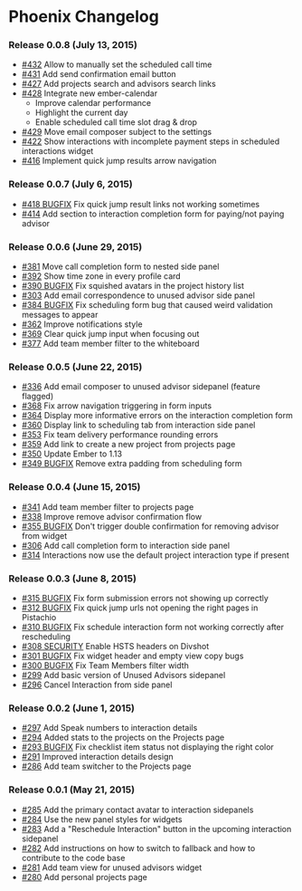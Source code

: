 # Phoenix Changelog

### Release 0.0.8 (July 13, 2015)

- [#432](https://github.com/alphasights/phoenix/pull/432) Allow to manually set the scheduled call time
- [#431](https://github.com/alphasights/phoenix/pull/431) Add send confirmation email button
- [#427](https://github.com/alphasights/phoenix/pull/427) Add projects search and advisors search links
- [#428](https://github.com/alphasights/phoenix/pull/428) Integrate new ember-calendar
  - Improve calendar performance
  - Highlight the current day
  - Enable scheduled call time slot drag & drop
- [#429](https://github.com/alphasights/phoenix/pull/429) Move email composer subject to the settings
- [#422](https://github.com/alphasights/phoenix/pull/422) Show interactions with incomplete payment steps in scheduled interactions widget
- [#416](https://github.com/alphasights/phoenix/pull/416) Implement quick jump results arrow navigation

### Release 0.0.7 (July 6, 2015)

- [#418 BUGFIX](https://github.com/alphasights/phoenix/pull/418) Fix quick jump result links not working sometimes
- [#414](https://github.com/alphasights/phoenix/pull/414) Add section to interaction completion form for paying/not paying advisor

### Release 0.0.6 (June 29, 2015)

- [#381](https://github.com/alphasights/phoenix/pull/381) Move call completion form to nested side panel
- [#392](https://github.com/alphasights/phoenix/pull/392) Show time zone in every profile card
- [#390 BUGFIX](https://github.com/alphasights/phoenix/pull/390) Fix squished avatars in the project history list
- [#303](https://github.com/alphasights/phoenix/pull/303) Add email correspondence to unused advisor side panel
- [#384 BUGFIX](https://github.com/alphasights/phoenix/pull/384) Fix scheduling form bug that caused weird validation messages to appear
- [#362](https://github.com/alphasights/phoenix/pull/362) Improve notifications style
- [#369](https://github.com/alphasights/phoenix/pull/369) Clear quick jump input when focusing out
- [#377](https://github.com/alphasights/phoenix/pull/377) Add team member filter to the whiteboard

### Release 0.0.5 (June 22, 2015)

- [#336](https://github.com/alphasights/phoenix/pull/336) Add email composer to unused advisor sidepanel (feature flagged)
- [#368](https://github.com/alphasights/phoenix/pull/368) Fix arrow navigation triggering in form inputs
- [#364](https://github.com/alphasights/phoenix/pull/364) Display more informative errors on the interaction completion form
- [#360](https://github.com/alphasights/phoenix/pull/360) Display link to scheduling tab from interaction side panel
- [#353](https://github.com/alphasights/phoenix/pull/353) Fix team delivery performance rounding errors
- [#359](https://github.com/alphasights/phoenix/pull/359) Add link to create a new project from projects page
- [#350](https://github.com/alphasights/phoenix/pull/350) Update Ember to 1.13
- [#349 BUGFIX](https://github.com/alphasights/phoenix/pull/349) Remove extra padding from scheduling form

### Release 0.0.4 (June 15, 2015)

- [#341](https://github.com/alphasights/phoenix/pull/341) Add team member filter to projects page
- [#338](https://github.com/alphasights/phoenix/pull/338) Improve remove advisor confirmation flow
- [#355 BUGFIX](https://github.com/alphasights/phoenix/pull/335) Don't trigger double confirmation for removing advisor from widget
- [#306](https://github.com/alphasights/phoenix/pull/306) Add call completion form to interaction side panel
- [#314](https://github.com/alphasights/phoenix/pull/314) Interactions now use the default project interaction type if present

### Release 0.0.3 (June 8, 2015)

- [#315 BUGFIX](https://github.com/alphasights/phoenix/pull/315) Fix form submission errors not showing up correctly
- [#312 BUGFIX](https://github.com/alphasights/phoenix/pull/312) Fix quick jump urls not opening the right pages in Pistachio
- [#310 BUGFIX](https://github.com/alphasights/phoenix/pull/310) Fix schedule interaction form not working correctly after rescheduling
- [#308 SECURITY](https://github.com/alphasights/phoenix/pull/308) Enable HSTS headers on Divshot
- [#301 BUGFIX](https://github.com/alphasights/phoenix/pull/301) Fix widget header and empty view copy bugs
- [#300 BUGFIX](https://github.com/alphasights/phoenix/pull/300) Fix Team Members filter width
- [#299](https://github.com/alphasights/phoenix/pull/299) Add basic version of Unused Advisors sidepanel
- [#296](https://github.com/alphasights/phoenix/pull/296) Cancel Interaction from side panel

### Release 0.0.2 (June 1, 2015)

- [#297](https://github.com/alphasights/phoenix/pull/297) Add Speak numbers to interaction details
- [#294](https://github.com/alphasights/phoenix/pull/294) Added stats to the projects on the Projects page
- [#293 BUGFIX](https://github.com/alphasights/phoenix/pull/293) Fix checklist item status not displaying the right color
- [#291](https://github.com/alphasights/phoenix/pull/291) Improved interaction details design
- [#286](https://github.com/alphasights/phoenix/pull/286) Add team switcher to the Projects page

### Release 0.0.1 (May 21, 2015)

- [#285](https://github.com/alphasights/phoenix/pull/285) Add the primary contact avatar to interaction sidepanels
- [#284](https://github.com/alphasights/phoenix/pull/284) Use the new panel styles for widgets
- [#283](https://github.com/alphasights/phoenix/pull/283) Add a "Reschedule Interaction" button in the upcoming interaction sidepanel
- [#282](https://github.com/alphasights/phoenix/pull/282) Add instructions on how to switch to fallback and how to contribute to the code base
- [#281](https://github.com/alphasights/phoenix/pull/281) Add team view for unused advisors widget
- [#280](https://github.com/alphasights/phoenix/pull/280) Add personal projects page
